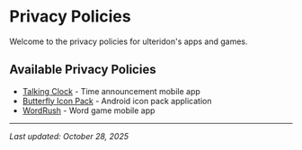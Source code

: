 # Privacy Policies

Welcome to the privacy policies for ulteridon's apps and games.

## Available Privacy Policies

- [Talking Clock](talkingClock_privacy_policy.md) - Time announcement mobile app
- [Butterfly Icon Pack](butterfly_icon_pack_privacy_policy.md) - Android icon pack application
- [WordRush](wordRush_privacy_policy.md) - Word game mobile app

---

*Last updated: October 28, 2025*